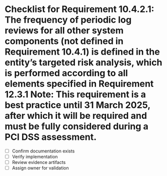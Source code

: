 # Checklist for Requirement 10.4.2.1: The frequency of periodic log reviews for all other system components (not defined in Requirement 10.4.1) is defined in the entity’s targeted risk analysis, which is performed according to all elements specified in Requirement 12.3.1 Note: This requirement is a best practice until 31 March 2025, after which it will be required and must be fully considered during a PCI DSS assessment.

- [ ] Confirm documentation exists
- [ ] Verify implementation
- [ ] Review evidence artifacts
- [ ] Assign owner for validation
